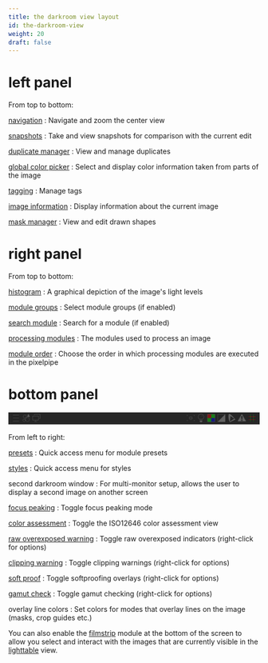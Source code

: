 ```yaml
---
title: the darkroom view layout
id: the-darkroom-view
weight: 20
draft: false
---
```


# left panel

From top to bottom:

[navigation](../module-reference/utility-modules/darkroom/navigation.md)
: Navigate and zoom the center view

[snapshots](../module-reference/utility-modules/darkroom/snapshots.md)
: Take and view snapshots for comparison with the current edit

[duplicate manager](../module-reference/utility-modules/darkroom/duplicate-manager.md)
: View and manage duplicates

[global color picker](../module-reference/utility-modules/darkroom/global-color-picker.md)
: Select and display color information taken from parts of the image

[tagging](../module-reference/utility-modules/shared/tagging.md)
: Manage tags

[image information](../module-reference/utility-modules/shared/image-information.md)
: Display information about the current image

[mask manager](../module-reference/utility-modules/darkroom/mask-manager.md)
: View and edit drawn shapes

# right panel

From top to bottom:

[histogram](../module-reference/utility-modules/shared/histogram.md)
: A graphical depiction of the image's light levels

[module groups](./interacting-with-modules/search-and-group.md)
: Select module groups (if enabled)

[search module](./interacting-with-modules/search-and-group.md)
: Search for a module (if enabled)

[processing modules](../module-reference/processing-modules/_index.md)
: The modules used to process an image

[module order](../module-reference/utility-modules/darkroom/module-order.md)
: Choose the order in which processing modules are executed in the pixelpipe

# bottom panel

![darkroom-view-layout](./darkroom-view-layout/darkroom-bottom-panel.png#w100)

From left to right:

[presets](./interacting-with-modules/presets.md)
: Quick access menu for module presets

[styles](../module-reference/utility-modules/lighttable/styles.md)
: Quick access menu for styles

second darkroom window
: For multi-monitor setup, allows the user to display a second image on another screen

[focus peaking](../module-reference/utility-modules/shared/focus-peaking.md)
: Toggle focus peaking mode

[color assessment](../module-reference/utility-modules/darkroom/color-assessment.md)
: Toggle the ISO12646 color assessment view

[raw overexposed warning](../module-reference/utility-modules/darkroom/raw-overexposed.md)
: Toggle raw overexposed indicators (right-click for options)

[clipping warning](../module-reference/utility-modules/darkroom/clipping.md)
: Toggle clipping warnings (right-click for options)

[soft proof](../module-reference/utility-modules/darkroom/soft-proof.md)
: Toggle softproofing overlays (right-click for options)

[gamut check](../module-reference/utility-modules/darkroom/gamut.md)
: Toggle gamut checking (right-click for options)

overlay line colors
: Set colors for modes that overlay lines on the image (masks, crop guides etc.)

You can also enable the [filmstrip](../module-reference/utility-modules/shared/filmstrip.md) module at the bottom of the screen to allow you select and interact with the images that are currently visible in the [lighttable](../lighttable/_index.md) view.
